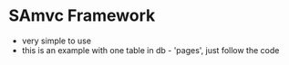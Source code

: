 # SAmvc Framework

* very simple to use
* this is an example with one table in db - 'pages', just follow the code
